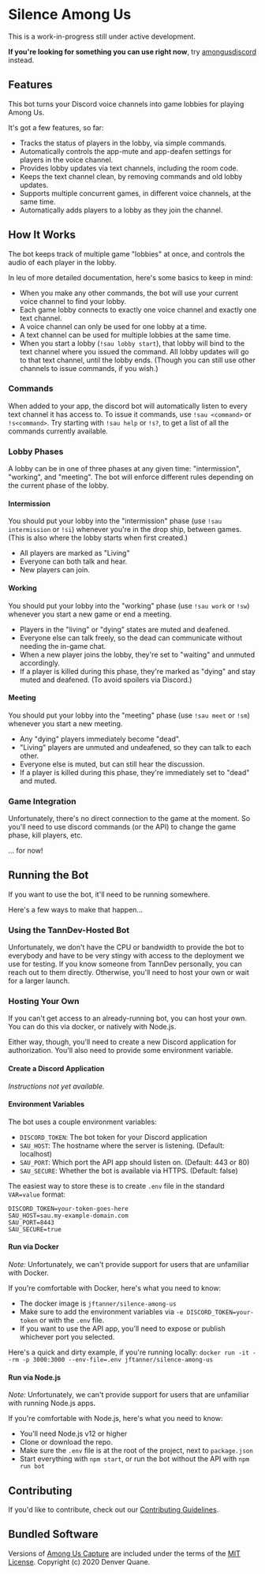 # Silence Among Us
This is a work-in-progress still under active development.

**If you're looking for something you can use right now**, try [amongusdiscord](https://github.com/denverquane/amongusdiscord) instead.

## Features
This bot turns your Discord voice channels into game lobbies for playing Among Us.

It's got a few features, so far:
- Tracks the status of players in the lobby, via simple commands.
- Automatically controls the app-mute and app-deafen settings for players in the voice channel.
- Provides lobby updates via text channels, including the room code.
- Keeps the text channel clean, by removing commands and old lobby updates.
- Supports multiple concurrent games, in different voice channels, at the same time.
- Automatically adds players to a lobby as they join the channel.

## How It Works
The bot keeps track of multiple game "lobbies" at once, and controls the audio of each player in the lobby.

In leu of more detailed documentation, here's some basics to keep in mind:
- When you make any other commands, the bot will use your current voice channel to find your lobby.
- Each game lobby connects to exactly one voice channel and exactly one text channel.
- A voice channel can only be used for one lobby at a time.
- A text channel can be used for multiple lobbies at the same time.
- When you start a lobby (`!sau lobby start`), that lobby will bind to the text channel where you issued the command. All lobby updates will go to that text channel, until the lobby ends. (Though you can still use other channels to issue commands, if you wish.)

### Commands
When added to your app, the discord bot will automatically listen to every text channel it has access to.
To issue it commands, use `!sau <command>` or `!s<command>`.
Try starting with `!sau help` or `!s?`, to get a list of all the commands currently available.

### Lobby Phases
A lobby can be in one of three phases at any given time: "intermission", "working", and "meeting".
The bot will enforce different rules depending on the current phase of the lobby.

#### Intermission
You should put your lobby into the "intermission" phase (use `!sau intermission` or `!si`) whenever you're in the drop ship, between games. (This is also where the lobby starts when first created.)
- All players are marked as "Living"
- Everyone can both talk and hear.
- New players can join.

#### Working
You should put your lobby into the "working" phase (use `!sau work` or `!sw`) whenever you start a new game or end a meeting.
- Players in the "living" or "dying" states are muted and deafened.
- Everyone else can talk freely, so the dead can communicate without needing the in-game chat.
- When a new player joins the lobby, they're set to "waiting" and unmuted accordingly.
- If a player is killed during this phase, they're marked as "dying" and stay muted and deafened. (To avoid spoilers via Discord.)

#### Meeting
You should put your lobby into the "meeting" phase (use `!sau meet` or `!sm`) whenever you start a new meeting.
- Any "dying" players immediately become "dead".
- "Living" players are unmuted and undeafened, so they can talk to each other.
- Everyone else is muted, but can still hear the discussion.
- If a player is killed during this phase, they're immediately set to "dead" and muted.

### Game Integration
Unfortunately, there's no direct connection to the game at the moment. So you'll need to use discord commands (or the API) to change the game phase, kill players, etc.

... for now!

## Running the Bot
If you want to use the bot, it'll need to be running somewhere.

Here's a few ways to make that happen...

### Using the TannDev-Hosted Bot
Unfortunately, we don't have the CPU or bandwidth to provide the bot to everybody and have to be very stingy with access to the deployment we use for testing. If you know someone from TannDev personally, you can reach out to them directly. Otherwise, you'll need to host your own or wait for a larger launch.

### Hosting Your Own
If you can't get access to an already-running bot, you can host your own.
You can do this via docker, or natively with Node.js.

Either way, though, you'll need to create a new Discord application for authorization.
You'll also need to provide some environment variable.

#### Create a Discord Application
_Instructions not yet available._

#### Environment Variables
The bot uses a couple environment variables:
- `DISCORD_TOKEN`: The bot token for your Discord application
- `SAU_HOST`: The hostname where the server is listening. (Default: localhost)
- `SAU_PORT`: Which port the API app should listen on. (Default: 443 or 80)
- `SAU_SECURE`: Whether the bot is available via HTTPS. (Default: false)

The easiest way to store these is to create `.env` file in the standard `VAR=value` format:
```
DISCORD_TOKEN=your-token-goes-here
SAU_HOST=sau.my-example-domain.com
SAU_PORT=8443
SAU_SECURE=true
```

#### Run via Docker
_Note:_ Unfortunately, we can't provide support for users that are unfamiliar with Docker. 

If you're comfortable with Docker, here's what you need to know:
- The docker image is `jftanner/silence-among-us`
- Make sure to add the environment variables via `-e DISCORD_TOKEN=your-token` or with the `.env` file.
- If you want to use the API app, you'll need to expose or publish whichever port you selected.

Here's a quick and dirty example, if you're running locally:
`docker run -it --rm -p 3000:3000 --env-file=.env jftanner/silence-among-us`

#### Run via Node.js
_Note:_ Unfortunately, we can't provide support for users that are unfamiliar with running Node.js apps. 

If you're comfortable with Node.js, here's what you need to know:
- You'll need Node.js v12 or higher
- Clone or download the repo.
- Make sure the `.env` file is at the root of the project, next to `package.json`
- Start everything with `npm start`, or run the bot without the API with `npm run bot`

## Contributing
If you'd like to contribute, check out our [Contributing Guidelines](CONTRIBUTING.md).

## Bundled Software
Versions of [Among Us Capture](https://github.com/denverquane/amonguscapture) are included under the terms of
the [MIT License](https://github.com/denverquane/amonguscapture/blob/2.0.7/LICENSE). Copyright (c) 2020 Denver Quane.